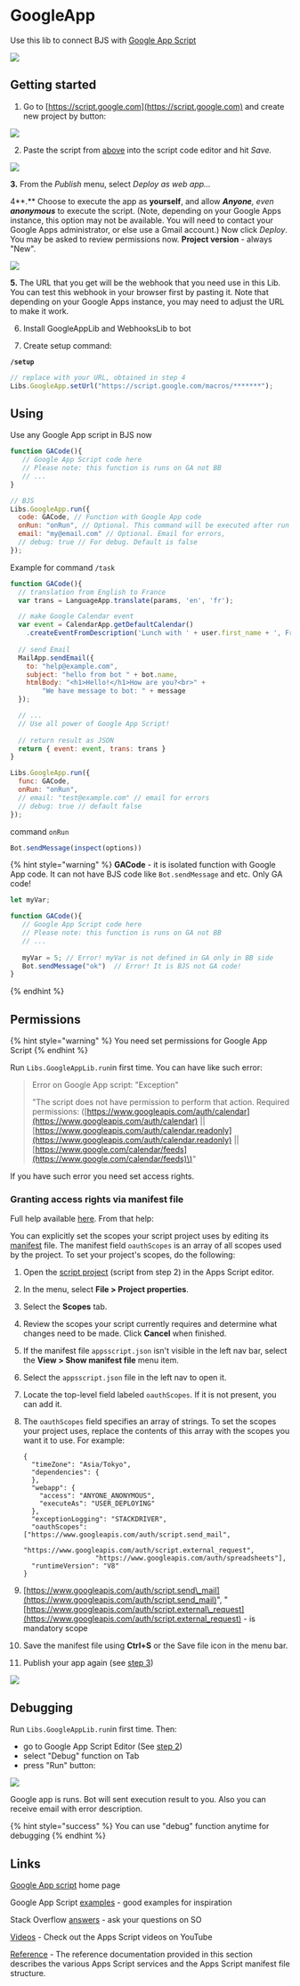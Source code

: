 # GoogleApp

Use this lib to connect BJS with [Google App Script](https://developers.google.com/apps-script)

![](../.gitbook/assets/image%20%2878%29.png)

## Getting started

1. Go to [https://script.google.com](https://script.google.com) and create new project by button:

![](../.gitbook/assets/image%20%2877%29.png)

2. Paste the script from [above](https://gist.github.com/bots-business/0635dfc5ee3b28328e93239a607d680c) into the script code editor and hit _Save._

![](../.gitbook/assets/image%20%2876%29.png)

**3.**  From the _Publish_ menu, select _Deploy as web app…_  
  
4**.** Choose to execute the app as **yourself**, and allow _**Anyone**, even **anonymous**_ to execute the script. \(Note, depending on your Google Apps instance, this option may not be available. You will need to contact your Google Apps administrator, or else use a Gmail account.\) Now click _Deploy_. You may be asked to review permissions now. **Project version** - always "New".

![](../.gitbook/assets/image%20%2872%29.png)

**5.** The URL that you get will be the webhook that you need use in this Lib. You can test this webhook in your browser first by pasting it. Note that depending on your Google Apps instance, you may need to adjust the URL to make it work. 

6. Install GoogleAppLib and WebhooksLib to bot

7. Create setup command:

**`/setup`**

```javascript
// replace with your URL, obtained in step 4
Libs.GoogleApp.setUrl("https://script.google.com/macros/*******");
```

## Using

Use any Google App script in BJS now

```javascript
function GACode(){
   // Google App Script code here
   // Please note: this function is runs on GA not BB
   // ...
}

// BJS
Libs.GoogleApp.run({
  code: GACode, // Function with Google App code
  onRun: "onRun", // Optional. This command will be executed after run
  email: "my@email.com" // Optional. Email for errors,
  // debug: true // For debug. Default is false
});
```

Example for command `/task`

```javascript
function GACode(){
  // translation from English to France
  var trans = LanguageApp.translate(params, 'en', 'fr');

  // make Google Calendar event
  var event = CalendarApp.getDefaultCalendar()
    .createEventFromDescription('Lunch with ' + user.first_name + ', Friday at 1PM');
  
  // send Email
  MailApp.sendEmail({
    to: "help@example.com",
    subject: "hello from bot " + bot.name,
    htmlBody: "<h1>Hello!</h1>How are you?<br>" +
        "We have message to bot: " + message
  });

  // ...
  // Use all power of Google App Script!
  
  // return result as JSON
  return { event: event, trans: trans }
}

Libs.GoogleApp.run({
  func: GACode,
  onRun: "onRun",
  // email: "test@example.com" // email for errors
  // debug: true // default false
});
```

command `onRun`

```javascript
Bot.sendMessage(inspect(options))
```

{% hint style="warning" %}
**GACode** - it is isolated function with Google App code. It can not have BJS code like `Bot.sendMessage` and etc. Only GA code!

```javascript
let myVar;

function GACode(){
   // Google App Script code here
   // Please note: this function is runs on GA not BB
   // ...
   
   myVar = 5; // Error! myVar is not defined in GA only in BB side
   Bot.sendMessage("ok")  // Error! It is BJS not GA code!
}
```
{% endhint %}



## Permissions

{% hint style="warning" %}
You need set permissions for Google App Script
{% endhint %}

Run `Libs.GoogleAppLib.run`in first time. You can have like such error:

> Error on Google App script: "Exception"
>
> "The script does not have permission to perform that action. Required permissions: \([https://www.googleapis.com/auth/calendar](https://www.googleapis.com/auth/calendar) \|\| [https://www.googleapis.com/auth/calendar.readonly](https://www.googleapis.com/auth/calendar.readonly) \|\| [https://www.google.com/calendar/feeds](https://www.google.com/calendar/feeds)\)"

If you have such error you need set access rights.

### Granting access rights via manifest file

Full help available [here](https://developers.google.com/apps-script/concepts/scopes#setting_explicit_scopes). From that help:

You can explicitly set the scopes your script project uses by editing its [manifest](https://developers.google.com/apps-script/concepts/manifests) file. The manifest field `oauthScopes` is an array of all scopes used by the project. To set your project's scopes, do the following:

1. Open the [script project](googleapp.md#getting-started) \(script from step 2\) in the Apps Script editor.
2. In the menu, select **File &gt; Project properties**.
3. Select the **Scopes** tab.
4. Review the scopes your script currently requires and determine what changes need to be made. Click **Cancel** when finished.
5. If the manifest file `appsscript.json` isn't visible in the left nav bar, select the **View &gt; Show manifest file** menu item.
6. Select the `appsscript.json` file in the left nav to open it.
7. Locate the top-level field labeled `oauthScopes`. If it is not present, you can add it.
8. The `oauthScopes` field specifies an array of strings. To set the scopes your project uses, replace the contents of this array with the scopes you want it to use. For example:

   ```text
   {
     "timeZone": "Asia/Tokyo",
     "dependencies": {
     },
     "webapp": {
       "access": "ANYONE_ANONYMOUS",
       "executeAs": "USER_DEPLOYING"
     },
     "exceptionLogging": "STACKDRIVER",
     "oauthScopes": ["https://www.googleapis.com/auth/script.send_mail",
                     "https://www.googleapis.com/auth/script.external_request",
                     "https://www.googleapis.com/auth/spreadsheets"],
     "runtimeVersion": "V8"
   }
   ```

9. [https://www.googleapis.com/auth/script.send\_mail](https://www.googleapis.com/auth/script.send_mail)", "[https://www.googleapis.com/auth/script.external\_request](https://www.googleapis.com/auth/script.external_request) - is mandatory scope
10. Save the manifest file using **Ctrl+S** or the Save file icon in the menu bar.
11. Publish your app again \(see [step 3](googleapp.md#getting-started)\)

![](../.gitbook/assets/image%20%2879%29.png)



## Debugging

Run `Libs.GoogleAppLib.run`in first time. Then:

* go to Google App Script Editor \(See [step 2](googleapp.md#getting-started)\)
* select "Debug" function on Tab
* press "Run" button:

![](../.gitbook/assets/image%20%2875%29.png)

Google app is runs. Bot will sent execution result to you. Also you can receive email with error description.

{% hint style="success" %}
You can use "debug" function anytime for debugging
{% endhint %}

## Links

[Google App script](https://developers.google.com/apps-script) home page

Google App Script [examples](https://github.com/gsuitedevs/apps-script-samples) - good examples for inspiration

Stack Overflow [answers](http://stackoverflow.com/questions/tagged/google-apps-script) - ask your questions on SO

[Videos](https://developers.google.com/apps-script/guides/videos) -  Check out the Apps Script videos on YouTube

[Reference](https://developers.google.com/apps-script/reference) - The reference documentation provided in this section describes the various Apps Script services and the Apps Script manifest file structure.

